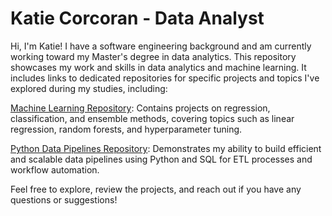 # Katie Corcoran - Data Analyst

Hi, I'm Katie! I have a software engineering background and am currently working toward my Master's degree in data analytics. This repository showcases my work and skills in data analytics and machine learning. It includes links to dedicated repositories for specific projects and topics I've explored during my studies, including:

[Machine Learning Repository](https://github.com/katiecorcoran/Machine_Learning): Contains projects on regression, classification, and ensemble methods, covering topics such as linear regression, random forests, and hyperparameter tuning.

[Python Data Pipelines Repository](https://github.com/katiecorcoran/PythonDataPipelines): Demonstrates my ability to build efficient and scalable data pipelines using Python and SQL for ETL processes and workflow automation.

Feel free to explore, review the projects, and reach out if you have any questions or suggestions!

